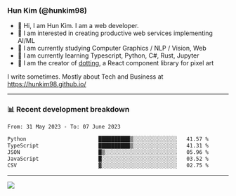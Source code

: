 ### Hun Kim (@hunkim98)

- 👋 Hi, I am Hun Kim. I am a web developer. 
- 🤔 I am interested in creating productive web services implementing AI/ML
- 🔭 I am currently studying Computer Graphics / NLP / Vision, Web 
- 🌱 I am currently learning Typescript, Python, C#, Rust, Jupyter
- 🎨 I am the creator of [dotting](hunkim98.github.io/dotting), a React component library for pixel art

I write sometimes. Mostly about Tech and Business at https://hunkim98.github.io/

---
### 📊 Recent development breakdown
<!--START_SECTION:waka-->

```txt
From: 31 May 2023 - To: 07 June 2023

Python                       ██████████▒░░░░░░░░░░░░░░   41.57 %
TypeScript                   ██████████▒░░░░░░░░░░░░░░   41.31 %
JSON                         █▒░░░░░░░░░░░░░░░░░░░░░░░   05.96 %
JavaScript                   █░░░░░░░░░░░░░░░░░░░░░░░░   03.52 %
CSV                          ▓░░░░░░░░░░░░░░░░░░░░░░░░   02.75 %
```

<!--END_SECTION:waka-->
---

<!-- <div align='center'> -->
  <img align="center" src="https://github-readme-stats.vercel.app/api?username=hunkim98&theme=dark&show_icons=true"/>
<!-- </div> -->
<!--
**hunkim98/hunkim98** is a ✨ _special_ ✨ repository because its `README.md` (this file) appears on your GitHub profile.

Here are some ideas to get you started:

- 🔭 I’m currently working on ...
- 🌱 I’m currently learning ...
- 👯 I’m looking to collaborate on ...
- 🤔 I’m looking for help with ...
- 💬 Ask me about ...
- 📫 How to reach me: ...
- 😄 Pronouns: ...
- ⚡ Fun fact: ...
-->
